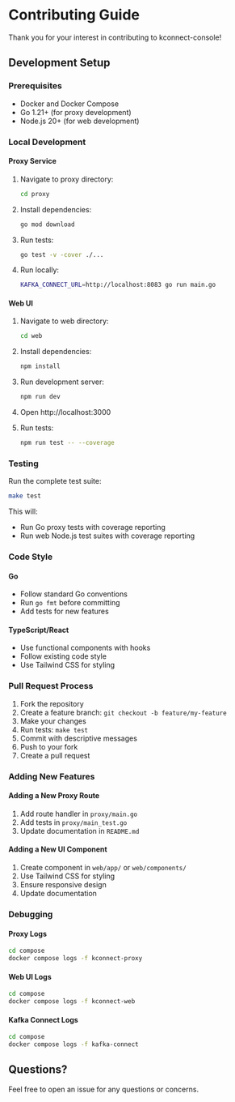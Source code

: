 # Contributing Guide

Thank you for your interest in contributing to kconnect-console!

## Development Setup

### Prerequisites

- Docker and Docker Compose
- Go 1.21+ (for proxy development)
- Node.js 20+ (for web development)

### Local Development

#### Proxy Service

1. Navigate to proxy directory:
   ```bash
   cd proxy
   ```

2. Install dependencies:
   ```bash
   go mod download
   ```

3. Run tests:
   ```bash
   go test -v -cover ./...
   ```

4. Run locally:
   ```bash
   KAFKA_CONNECT_URL=http://localhost:8083 go run main.go
   ```

#### Web UI

1. Navigate to web directory:
   ```bash
   cd web
   ```

2. Install dependencies:
   ```bash
   npm install
   ```

3. Run development server:
   ```bash
   npm run dev
   ```

4. Open http://localhost:3000

5. Run tests:
   ```bash
   npm run test -- --coverage
   ```

### Testing

Run the complete test suite:
```bash
make test
```

This will:
- Run Go proxy tests with coverage reporting
- Run web Node.js test suites with coverage reporting

### Code Style

#### Go
- Follow standard Go conventions
- Run `go fmt` before committing
- Add tests for new features

#### TypeScript/React
- Use functional components with hooks
- Follow existing code style
- Use Tailwind CSS for styling

### Pull Request Process

1. Fork the repository
2. Create a feature branch: `git checkout -b feature/my-feature`
3. Make your changes
4. Run tests: `make test`
5. Commit with descriptive messages
6. Push to your fork
7. Create a pull request

### Adding New Features

#### Adding a New Proxy Route

1. Add route handler in `proxy/main.go`
2. Add tests in `proxy/main_test.go`
3. Update documentation in `README.md`

#### Adding a New UI Component

1. Create component in `web/app/` or `web/components/`
2. Use Tailwind CSS for styling
3. Ensure responsive design
4. Update documentation

### Debugging

#### Proxy Logs

```bash
cd compose
docker compose logs -f kconnect-proxy
```

#### Web UI Logs

```bash
cd compose
docker compose logs -f kconnect-web
```

#### Kafka Connect Logs

```bash
cd compose
docker compose logs -f kafka-connect
```

## Questions?

Feel free to open an issue for any questions or concerns.
